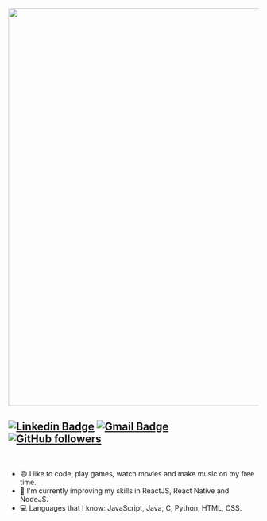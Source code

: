 <img src="https://github.com/rafacdomin/rafacdomin/blob/master/github/mybio.gif?raw=true" width="800px"/>

[![Linkedin Badge](https://img.shields.io/badge/-Rafael_Domingues-blue?style=flat-square&logo=Linkedin&logoColor=white&link=https://www.linkedin.com/in/rafaelcodomingues/)](https://www.linkedin.com/in/rafaelcodomingues/)
[![Gmail Badge](https://img.shields.io/badge/-rafaelcodomingues@gmail.com-c14438?style=flat-square&logo=Gmail&logoColor=white&link=mailto:rafaelcodomingues@gmail.com)](mailto:rafaelcodomingues@gmail.com)
[![GitHub followers](https://img.shields.io/github/followers/rafacdomin?label=Follow&style=social)](https://github.com/rafacdomin/?tab=follow)
---
<br />

- :smile: I like to code, play games, watch movies and make music on my free time.
- 🌱 I'm currently improving my skills in ReactJS, React Native and NodeJS.
- :computer: Languages that I know: JavaScript, Java, C, Python, HTML, CSS.

